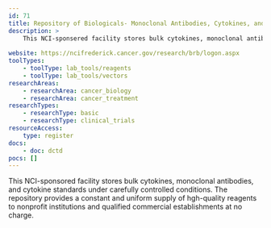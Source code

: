 ```yaml
---
id: 71
title: Repository of Biologicals- Monoclonal Antibodies, Cytokines, and Cytokine Standards
description: >
    This NCI-sponsered facility stores bulk cytokines, monoclonal antibodies, and cytokine standards. 
    
website: https://ncifrederick.cancer.gov/research/brb/logon.aspx
toolTypes:
    - toolType: lab_tools/reagents
    - toolType: lab_tools/vectors
researchAreas:
    - researchArea: cancer_biology
    - researchArea: cancer_treatment
researchTypes:
    - researchType: basic
    - researchType: clinical_trials
resourceAccess:
    type: register
docs:
    - doc: dctd
pocs: []        
---
```

This NCI-sponsored facility stores bulk cytokines, monoclonal antibodies, and cytokine standards under carefully controlled conditions. The repository provides a constant and uniform supply of hgh-quality reagents to nonprofit institutions and qualified commercial establishments at no charge. 
